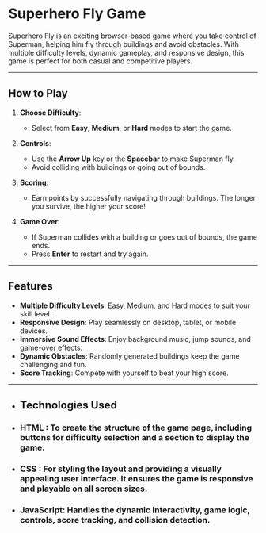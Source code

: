 # Superhero Fly Game 

Superhero Fly is an exciting browser-based game where you take control of Superman, helping him fly through buildings and avoid obstacles. With multiple difficulty levels, dynamic gameplay, and responsive design, this game is perfect for both casual and competitive players.

---

##  How to Play

1. **Choose Difficulty**:
   - Select from **Easy**, **Medium**, or **Hard** modes to start the game.

2. **Controls**:
   - Use the **Arrow Up** key or the **Spacebar** to make Superman fly.
   - Avoid colliding with buildings or going out of bounds.

3. **Scoring**:
   - Earn points by successfully navigating through buildings. The longer you survive, the higher your score!

4. **Game Over**:
   - If Superman collides with a building or goes out of bounds, the game ends.
   - Press **Enter** to restart and try again.

---

##  Features

- **Multiple Difficulty Levels**: Easy, Medium, and Hard modes to suit your skill level.
- **Responsive Design**: Play seamlessly on desktop, tablet, or mobile devices.
- **Immersive Sound Effects**: Enjoy background music, jump sounds, and game-over effects.
- **Dynamic Obstacles**: Randomly generated buildings keep the game challenging and fun.
- **Score Tracking**: Compete with yourself to beat your high score.

---

- ## Technologies Used

- ### HTML : To create the structure of the game page, including buttons for difficulty selection and a section to display the game.
- ### CSS : For styling the layout and providing a visually appealing user interface. It ensures the game is responsive and playable on all screen sizes.
- ### JavaScript: Handles the dynamic interactivity, game logic, controls, score tracking, and collision detection.

